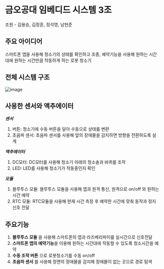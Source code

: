 # 금오공대 임베디드 시스템 3조
조원 - 김용승, 김정훈, 정석영, 남현준
## 주요 아이디어
스마트폰 앱을 사용해 청소기의 상태를 확인하고 조종, 예약기능을 사용해 원하는 시간대에 원하는 시간만큼 작동하게 하는 로봇 청소기
## 전체 시스템 구조

![image](https://github.com/user-attachments/assets/7a5b78ca-096c-4c82-b1bf-10c6b8be8398)

## 사용한 센서와 액추에이터
***센서*** 
1. 버튼: 청소기에 수동 버튼을 달아 수동으로 상태를 변환
2. 초음파 센서: 초음파 센서를 사용해 앞의 장애물을 감지하면 방향을 전환하도록 설계

***액추에이터***
1. DC모터: DC모터를 사용해 청소기 아래의 청소솔과 바퀴를 조작
2. LED: LED를 사용해 청소기가 작동중인지 확인

***모듈***
1. 블루투스 모듈: 블루투스 모듈을 사용해 앱과 원격 통신, 원격으로 on/off 와 원하는 시간 예약
2. RTC 모듈: RTC모듈을 사용해 현재 시간 측정 후 예약한 시간에 맞춰 동작과 정지신호 전달

## 주요기능
1. **블루투스 모듈** 을 사용해 스마트폰의 앱과 라즈베리파이를 실시간으로 신호전달
2. **스마트폰 앱의 예약기능**을 이용해 원하는 시간대에 작동할 수 있도록 청소시간을 예약
3. **수동 조작 버튼** 으로 로봇청소기를 수동 on/off
4. **초음파 센서** 를 사용해 정면의 장애물을 감지해 장애물이 없는 곳으로 경로 탐색


